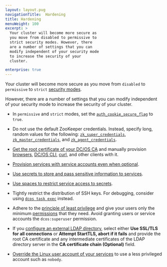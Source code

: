 ```yaml
---
layout: layout.pug
navigationTitle:  Hardening
title: Hardening
menuWeight: 100
excerpt: >
  Your cluster will become more secure as
  you move from disabled to permissive to
  strict security modes. However, there
  are a number of settings that you can
  modify independent of your security mode
  to increase the security of your
  cluster.

enterprise: true
---
```



Your cluster will become more secure as you move from `disabled` to `permissive` to `strict` [security modes](/1.10/security/ent/#security-modes).

However, there are a number of settings that you can modify independent of your security mode to increase the security of your cluster.

- <a name="secure-flag"></a>In `permissive` and `strict` modes, set the [`auth_cookie_secure_flag`](/1.10/installing/ent/custom/configuration/configuration-parameters/#auth-cookie) to `true`.

- <a name="zk"></a>Do not use the default ZooKeeper credentials. Instead, specify long, random values for the following: [`zk_super_credentials`](/1.10/installing/ent/custom/configuration/configuration-parameters/#zk-superuser), [`zk_master_credentials`](/1.10/installing/ent/custom/configuration/configuration-parameters/#zk-master), and [`zk_agent_credentials`](/1.10/installing/ent/custom/configuration/configuration-parameters/#zk-agent).

- [Get the root certificate of your DC/OS CA](/1.10/networking/tls-ssl/get-cert/#oob) and manually provision [browsers](/1.10/networking/tls-ssl/ca-trust-browser/), [DC/OS CLI](/1.10/networking/tls-ssl/ca-trust-cli/), [curl](/1.10/networking/tls-ssl/ca-trust-curl/), and other clients with it.
<!--
- [Reinitialize your Secret Store with a custom keypair](/1.10/security/ent/secrets/custom-key/) and store the custom key in a very secure location. -->
- [Provision services with service accounts even when optional](/1.10/security/ent/service-auth/).

- [Use secrets to store and pass sensitive information to services](/1.10/security/ent/secrets/).

- [Use spaces to restrict service access to secrets](/1.10/overview/security/spaces/).

- Tightly restrict the distribution of SSH keys. For debugging, consider using [`dcos task exec`](/1.10/monitoring/debugging/) instead.

- Adhere to the [principle of least privilege](http://searchsecurity.techtarget.com/definition/principle-of-least-privilege-POLP) and give your users only the minimum [permissions](/1.10/security/ent/perms-reference/) that they need. Avoid granting users or service accounts the `dcos:superuser` permission.

- If you [configure an external LDAP directory](/1.10/security/ent/ldap/ldap-conn/), select either **Use SSL/TLS for all connections** or **Attempt StartTLS, abort if it fails** and provide the root CA certificate and any intermediate certificates of the LDAP directory server in the **CA certificate chain (Optional)** field.

- [Override the Linux user account of your services](/1.10/security/ent/users-groups/config-linux-user/) to use a less privileged account such as `nobody`.
